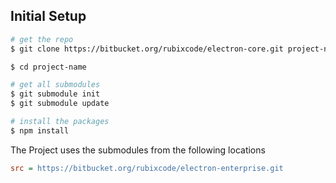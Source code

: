 ## Initial Setup
```bash
# get the repo
$ git clone https://bitbucket.org/rubixcode/electron-core.git project-name

$ cd project-name

# get all submodules
$ git submodule init
$ git submodule update

# install the packages
$ npm install
```

The Project uses the submodules from the following locations
```ini
src = https://bitbucket.org/rubixcode/electron-enterprise.git
```